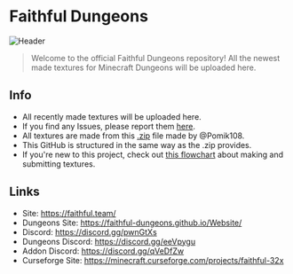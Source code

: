 # Faithful Dungeons
![Header](https://i.imgur.com/Ra0XooI.png)
> Welcome to the official Faithful Dungeons repository! All the newest made textures for Minecraft Dungeons will be uploaded here.

## Info
- All recently made textures will be uploaded here. 
- If you find any Issues, please report them [here](https://github.com/Faithful-Dungeons/Resource-Pack/issues). 
- All textures are made from this [.zip](http://www.mediafire.com/file/c9p05bw59rdunw4/Dungeons_textures.zip/file) file made by @Pomik108.
- This GitHub is structured in the same way as the .zip provides.
- If you're new to this project, check out [this flowchart](https://cdn.discordapp.com/attachments/716484045118373979/722080330860986429/Untitled_Diagram.png) about making and submitting textures.

## Links
- Site: https://faithful.team/
- Dungeons Site: https://faithful-dungeons.github.io/Website/
- Discord: https://discord.gg/pwnGtXs
- Dungeons Discord: https://discord.gg/eeVpygu
- Addon Discord: https://discord.gg/qVeDfZw
- Curseforge Site: https://minecraft.curseforge.com/projects/faithful-32x
